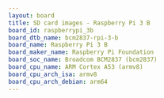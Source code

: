 ```yaml
---
layout: board
title: SD card images - Raspberry Pi 3 B
board_id: raspberrypi_3b
board_dtb_name: bcm2837-rpi-3-b
board_name: Raspberry Pi 3 B
board_maker_name: Raspberry Pi Foundation
board_soc_name: Broadcom BCM2837 (bcm2837)
board_cpu_name: ARM Cortex A53 (armv8)
board_cpu_arch_isa: armv8
board_cpu_arch_debian: arm64
---
```

